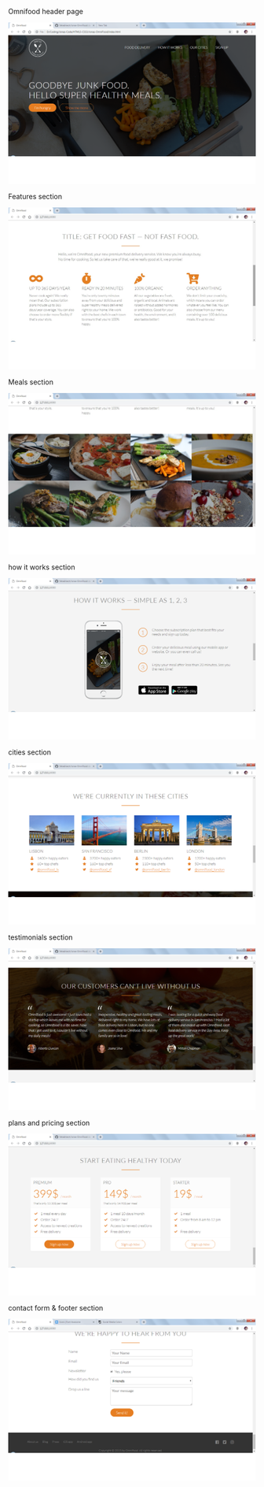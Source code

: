 Omnifood header page

<img src="project screenshots/header.png">

Features section

<img src="project screenshots/features.jpg">

Meals section

<img src="project screenshots/meals.jpg">

how it works section

<img src="project screenshots/works.png">

cities section

<img src="project screenshots/cities.png">

testimonials section

<img src="project screenshots/testimonials.png">

plans and pricing section

<img src="project screenshots/plans.png">

contact form & footer section

<img src="project screenshots/form&footer.png">


